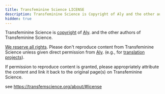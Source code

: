 ```yaml
---
title: Transfeminine Science LICENSE
description: Transfeminine Science is Copyright of Aly and the other authors of Transfeminine Science.
hidden: true
---
```


Transfeminine Science is [copyright](https://en.wikipedia.org/wiki/Copyright) of [Aly][aly].
and the other authors of Transfeminine Science.

[We reserve all rights](https://en.wikipedia.org/wiki/All_rights_reserved).
Please don't reproduce content from Transfeminine Science unless given direct permission from [Aly][aly].
(e.g., for [translation projects](https://transfemscience.org/misc/#transfeminine-science-translations)).

If permission to reproduce content is granted,
please appropriately attribute the content and link it back to the original page(s) on Transfeminine Science.

see <https://transfemscience.org/about/#license>

[aly]: https://transfemscience.org/about/#aly
